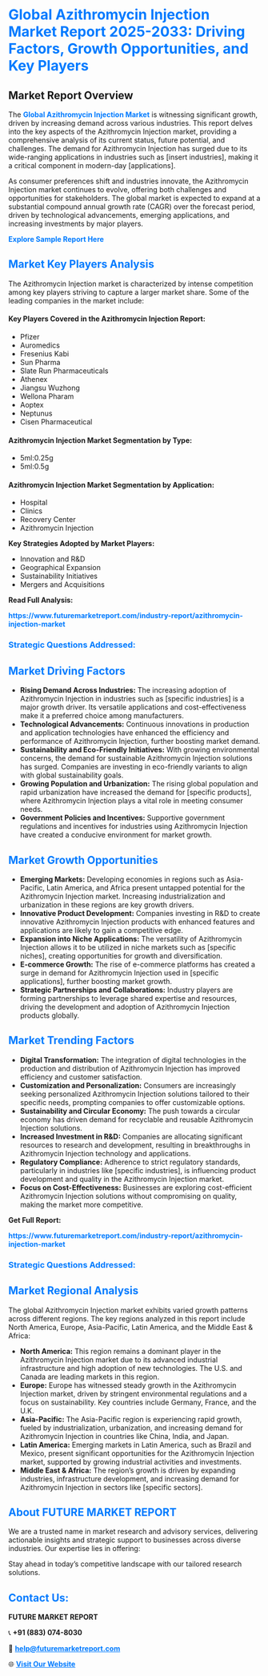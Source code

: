 <h1 style="color: #007BFF;">Global Azithromycin Injection Market Report 2025-2033: Driving Factors, Growth Opportunities, and Key Players</h1>

<section id="overview">
<h2>Market Report Overview</h2>
<p>The <a href="https://www.futuremarketreport.com/industry-report/azithromycin-injection-market" style="color: #007BFF; text-decoration: none;"><strong>Global Azithromycin Injection Market</strong></a> is witnessing significant growth, driven by increasing demand across various industries. This report delves into the key aspects of the Azithromycin Injection market, providing a comprehensive analysis of its current status, future potential, and challenges. The demand for Azithromycin Injection has surged due to its wide-ranging applications in industries such as [insert industries], making it a critical component in modern-day [applications].</p>
<p>As consumer preferences shift and industries innovate, the Azithromycin Injection market continues to evolve, offering both challenges and opportunities for stakeholders. The global market is expected to expand at a substantial compound annual growth rate (CAGR) over the forecast period, driven by technological advancements, emerging applications, and increasing investments by major players.</p>
</section>

<section id="overview">
<p><a href="https://www.futuremarketreport.com/request-sample/reportId=124004" style="color: #007BFF; text-decoration: none;"><strong>Explore Sample Report Here</strong></a></p>
</section>

<section id="key-players">
<h2 style="color: #007BFF;">Market Key Players Analysis</h2>
<p>The Azithromycin Injection market is characterized by intense competition among key players striving to capture a larger market share. Some of the leading companies in the market include:</p>
<h4>Key Players Covered in the Azithromycin Injection Report:</h4>
<ul><li>Pfizer</li><li>Auromedics</li><li>Fresenius Kabi</li><li>Sun Pharma</li><li>Slate Run Pharmaceuticals</li><li>Athenex</li><li>Jiangsu Wuzhong</li><li>Wellona Pharam</li><li>Aoptex</li><li>Neptunus</li><li>Cisen Pharmaceutical</li></ul>
<h4>Azithromycin Injection Market Segmentation by Type:</h4>
<ul><li>5ml:0.25g</li><li>5ml:0.5g</li></ul>

<h4>Azithromycin Injection Market Segmentation by Application:</h4>
<ul><li>Hospital</li><li>Clinics</li><li>Recovery Center</li><li>Azithromycin Injection</li></ul>
<p><strong>Key Strategies Adopted by Market Players:</strong></p>
<ul>
<li>Innovation and R&D</li>
<li>Geographical Expansion</li>
<li>Sustainability Initiatives</li>
<li>Mergers and Acquisitions</li>
</ul>
</section>

<section>
<p><strong>Read Full Analysis: </strong></p><a href="https://www.futuremarketreport.com/industry-report/azithromycin-injection-market" style="color: #007BFF; text-decoration: none;"><strong>https://www.futuremarketreport.com/industry-report/azithromycin-injection-market</strong></a>
<h3 style="color: #007BFF;">Strategic Questions Addressed:</h3>
</section>

<section id="driving-factors">
<h2 style="color: #007BFF;">Market Driving Factors</h2>
<ul>
<li><strong>Rising Demand Across Industries:</strong> The increasing adoption of Azithromycin Injection in industries such as [specific industries] is a major growth driver. Its versatile applications and cost-effectiveness make it a preferred choice among manufacturers.</li>
<li><strong>Technological Advancements:</strong> Continuous innovations in production and application technologies have enhanced the efficiency and performance of Azithromycin Injection, further boosting market demand.</li>
<li><strong>Sustainability and Eco-Friendly Initiatives:</strong> With growing environmental concerns, the demand for sustainable Azithromycin Injection solutions has surged. Companies are investing in eco-friendly variants to align with global sustainability goals.</li>
<li><strong>Growing Population and Urbanization:</strong> The rising global population and rapid urbanization have increased the demand for [specific products], where Azithromycin Injection plays a vital role in meeting consumer needs.</li>
<li><strong>Government Policies and Incentives:</strong> Supportive government regulations and incentives for industries using Azithromycin Injection have created a conducive environment for market growth.</li>
</ul>
</section>

<section id="growth-opportunities">
<h2 style="color: #007BFF;">Market Growth Opportunities</h2>
<ul>
<li><strong>Emerging Markets:</strong> Developing economies in regions such as Asia-Pacific, Latin America, and Africa present untapped potential for the Azithromycin Injection market. Increasing industrialization and urbanization in these regions are key growth drivers.</li>
<li><strong>Innovative Product Development:</strong> Companies investing in R&D to create innovative Azithromycin Injection products with enhanced features and applications are likely to gain a competitive edge.</li>
<li><strong>Expansion into Niche Applications:</strong> The versatility of Azithromycin Injection allows it to be utilized in niche markets such as [specific niches], creating opportunities for growth and diversification.</li>
<li><strong>E-commerce Growth:</strong> The rise of e-commerce platforms has created a surge in demand for Azithromycin Injection used in [specific applications], further boosting market growth.</li>
<li><strong>Strategic Partnerships and Collaborations:</strong> Industry players are forming partnerships to leverage shared expertise and resources, driving the development and adoption of Azithromycin Injection products globally.</li>
</ul>
</section>

<section id="trending-factors">
<h2 style="color: #007BFF;">Market Trending Factors</h2>
<ul>
<li><strong>Digital Transformation:</strong> The integration of digital technologies in the production and distribution of Azithromycin Injection has improved efficiency and customer satisfaction.</li>
<li><strong>Customization and Personalization:</strong> Consumers are increasingly seeking personalized Azithromycin Injection solutions tailored to their specific needs, prompting companies to offer customizable options.</li>
<li><strong>Sustainability and Circular Economy:</strong> The push towards a circular economy has driven demand for recyclable and reusable Azithromycin Injection solutions.</li>
<li><strong>Increased Investment in R&D:</strong> Companies are allocating significant resources to research and development, resulting in breakthroughs in Azithromycin Injection technology and applications.</li>
<li><strong>Regulatory Compliance:</strong> Adherence to strict regulatory standards, particularly in industries like [specific industries], is influencing product development and quality in the Azithromycin Injection market.</li>
<li><strong>Focus on Cost-Effectiveness:</strong> Businesses are exploring cost-efficient Azithromycin Injection solutions without compromising on quality, making the market more competitive.</li>
</ul>
</section>

<section>
<p><strong>Get Full Report: </strong></p><a href="https://www.futuremarketreport.com/industry-report/azithromycin-injection-market" style="color: #007BFF; text-decoration: none;"><strong>https://www.futuremarketreport.com/industry-report/azithromycin-injection-market</strong></a>
<h3 style="color: #007BFF;">Strategic Questions Addressed:</h3>
</section>


<section id="regional-analysis">
<h2 style="color: #007BFF;">Market Regional Analysis</h2>
<p>The global Azithromycin Injection market exhibits varied growth patterns across different regions. The key regions analyzed in this report include North America, Europe, Asia-Pacific, Latin America, and the Middle East & Africa:</p>
<ul>
<li><strong>North America:</strong> This region remains a dominant player in the Azithromycin Injection market due to its advanced industrial infrastructure and high adoption of new technologies. The U.S. and Canada are leading markets in this region.</li>
<li><strong>Europe:</strong> Europe has witnessed steady growth in the Azithromycin Injection market, driven by stringent environmental regulations and a focus on sustainability. Key countries include Germany, France, and the U.K.</li>
<li><strong>Asia-Pacific:</strong> The Asia-Pacific region is experiencing rapid growth, fueled by industrialization, urbanization, and increasing demand for Azithromycin Injection in countries like China, India, and Japan.</li>
<li><strong>Latin America:</strong> Emerging markets in Latin America, such as Brazil and Mexico, present significant opportunities for the Azithromycin Injection market, supported by growing industrial activities and investments.</li>
<li><strong>Middle East & Africa:</strong> The region’s growth is driven by expanding industries, infrastructure development, and increasing demand for Azithromycin Injection in sectors like [specific sectors].</li>
</ul>
</section>

<footer>
<h2 style="color: #007BFF;">About FUTURE MARKET REPORT</h2>
<p>We are a trusted name in market research and advisory services, delivering actionable insights and strategic support to businesses across diverse industries. Our expertise lies in offering:</p>

<p>Stay ahead in today’s competitive landscape with our tailored research solutions.</p>

<h2 style="color: #007BFF;">Contact Us:</h2>
<p><strong>FUTURE MARKET REPORT</strong></p>
<p>📞 <strong>+91 (883) 074-8030</strong></p>
<p>📧 <strong><a href="mailto:help@futuremarketreport.com" style="color: #007BFF;">help@futuremarketreport.com</a></strong></p>
<p>🌐 <strong><a href="https://www.futuremarketreport.com/" style="color: #007BFF;">Visit Our Website</a></strong></p>
</footer>